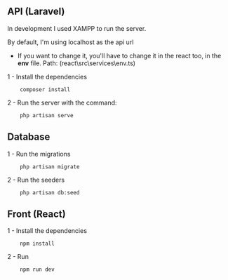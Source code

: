 ## API (Laravel)
In development I used XAMPP to run the server.

By default, I'm using localhost as the api url

- If you want to change it, you'll have to change it in the react too, in the <b>env</b> file. Path: (react\src\services\env.ts)

1 -  Install the dependencies

        composer install

2 - Run the server with the command:

        php artisan serve

## Database
    
1 - Run the migrations 
    
        php artisan migrate

2 - Run the seeders

        php artisan db:seed


## Front (React)

1 - Install the dependencies

        npm install

2 - Run 

        npm run dev
